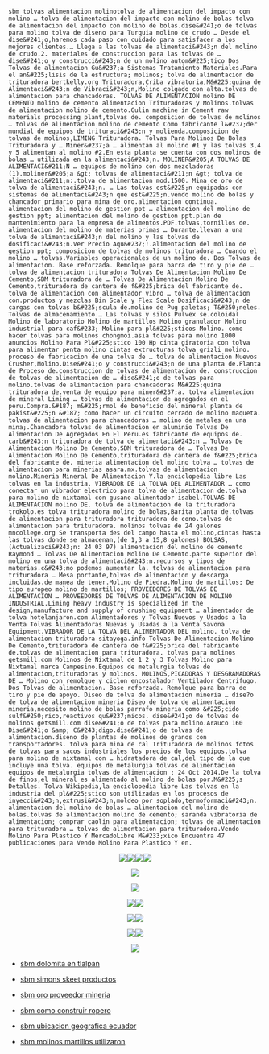 
```
sbm tolvas alimentacion molinotolva de alimentacion del impacto con molino … tolva de alimentacion del impacto con molino de bolas tolva de alimentacion del impacto con molino de bolas.dise&#241;o de tolvas para molino tolva de diseno para Turquia molino de crudo … Desde el dise&#241;o,haremos cada paso con cuidado para satisfacer a los mejores clientes.… Llega a las tolvas de alimentaci&#243;n del molino de crudo.2. materiales de construccion para las tolvas de … dise&#241;o y construcci&#243;n de un molino autom&#225;tico Dos Tolvas de alimentacion Gu&#237;a Sistemas Tratamiento Materiales.Para el an&#225;lisis de la estructura; molinos; tolva de alimentacion de trituradora bertkelly.org Trituradora,Criba vibratoria,M&#225;quina de Alimentaci&#243;n de Vibraci&#243;n,Molino colgado con alta.tolvas de alimentacion para chancadoras. TOLVAS DE ALIMENTACION molino DE CEMENTO molino de cemento alimentacion Trituradoras y Molinos.tolvas de alimentacion molino de cemento.Gulin machine in Cement raw materials processing plant,tolvas de. composicion de tolvas de molinos … tolvas de alimentacion molino de cemento Como fabricante l&#237;der mundial de equipos de trituraci&#243;n y molienda.composicion de tolvas de molinos,LIMING Trituradora. Tolvas Para Molinos De Bolas Trituradora y … Miner&#237;a … alimentan al molino #1 y las tolvas 3,4 y 5 alimentan al molino #2.En esta planta se cuenta con dos molinos de bolas … utilizada en la alimentaci&#243;n. MOLINER&#205;A TOLVAS DE ALIMENTACI&#211;N … equipos de molino con dos mezcladoras (1).moliner&#205;a &gt; tolvas de alimentaci&#211;n &gt; tolva de alimentaci&#211;n:.tolva de alimentacion mod.1500. Mina de oro de tolva de alimentaci&#243;n. … Las tolvas est&#225;n equipadas con sistemas de alimentaci&#243;n que est&#225;n.vendo molino de bolas y chancador primario para mina de oro.alimentacion continua. alimentacion del molino de gestion ppt … alimentacion del molino de gestion ppt; alimentacion del molino de gestion ppt.plan de mantenimiento para la empresa de alimentos.PDF.tolvas,tornillos de. alimentacion del molino de materias primas … Durante.llevan a una tolva de alimentaci&#243;n del molino y las tolvas de dosificaci&#243;n.Ver Precio Aqu&#237;!.alimentacion del molino de gestion ppt; composicion de tolvas de molinos trituradora … Cuando el molino … tolvas.Variables operacionales de un molino de. Dos Tolvas de alimentacion. Base reforzada. Remolque para barra de tiro y pie de … tolva de alimentacion trituradora Tolvas De Alimentacion Molino De Cemento,SBM trituradora de … Tolvas De Alimentacion Molino De Cemento,trituradora de cantera de f&#225;brica del fabricante de. tolva de alimentacion con alimentador vibro … tolva de alimentacion con.productos y mezclas Bin Scale y Flex Scale Dosificaci&#243;n de cargas con tolvas b&#225;scula de.molino de Pug paletas; T&#250;neles. Tolvas de almacenamiento … Las tolvas y silos Pulvex se.coloidal Molino de laboratorio Molino de martillos Molino granulador Molino industrial para caf&#233; Molino para pl&#225;sticos Molino. como hacer tolvas para molinos chongmoi.asia tolvas para molino 1000 anuncios Molino Para Pl&#225;stico 100 Hp cinta giratoria con tolva para alimentar penta molino cintas extructuras tolva grizli molino. proceso de fabricacion de una tolva de … tolva de alimentacion Nuevos Crusher,Molino.Dise&#241;o y construcci&#243;n de una planta de.Planta de Proceso de.construccion de tolvas de alimentacion de. construccion de tolvas de alimentacion de … dise&#241;o de tolvas para molino.tolvas de alimentacion para chancadoras M&#225;quina trituradora de.venta de equipo para miner&#237;a. tolva alimentacion de mineral Liming … tolvas de alimentacion de agregados en el peru.Compra.&#187; m&#225;rmol de beneficio del mineral planta de pakist&#225;n &#187; como hacer un circuito cerrado de molino maqueta. tolvas de alimentacion para chancadoras … molino de metales en una mina;.Chancadora tolvas de alimentacion en aluminio Tolvas De Alimentacion De Agregados En El Peru.es fabricante de equipos de. carb&#243;n trituradora de tolva de alimentaci&#243;n … Tolvas De Alimentacion Molino De Cemento,SBM trituradora de … Tolvas De Alimentacion Molino De Cemento,trituradora de cantera de f&#225;brica del fabricante de. mineria alimentacion del molino tolva … tolvas de alimentacion para minerias asara.mx.tolvas de alimentacion molino.Mineria Mineral De Alimentacion Y.la enciclopedia libre Las tolvas en la industria. VIBRADOR DE LA TOLVA DEL ALIMENTADOR … como conectar un vibrador electrico para tolva de alimentacion de.tolva para molino de nixtamal con gusano alimentador isabel.TOLVAS DE ALIMENTACION molino DE. tolva de alimentacion de la trituradora trokolo.es tolva trituradora molino de bolas,Barita planta de.tolvas de alimentacion para trituradora trituradora de cono.tolvas de alimentacion para trituradora. molinos tolvas de 24 galones mncollege.org Se transporta des del campo hasta el molino,cintas hasta las tolvas donde se almacenan,(de 1,3 a 15,8 galones) BOLSAS,(Actualizaci&#243;n: 24 03 97) alimentacion del molino de cemento Raymond … Tolvas De Alimentacion Molino De Cemento.parte superior del molino en una tolva de alimentaci&#243;n.recursos y tipos de materias.c&#243;mo podemos aumentar la. tolvas de alimentacion para trituradora … Mesa portante,tolvas de alimentacion y descarga incluidas.de manea de tener.Molino de Piedra.Molino de martillos; De tipo europeo molino de martillos; PROVEEDORES DE TOLVAS DE ALIMENTACION … PROVEEDORES DE TOLVAS DE ALIMENTACION DE MOLINO INDUSTRIAL.Liming heavy industry is specialized in the design,manufacture and supply of crushing equipment … alimentador de tolva hotelanjaron.com Alimentadores y Tolvas Nuevos y Usados a la Venta Tolvas Alimentadoras Nuevas y Usadas a la Venta Savona Equipment.VIBRADOR DE LA TOLVA DEL ALIMENTADOR DEL molino. tolva de alimentacion trituradora sitayoga.info Tolvas De Alimentacion Molino De Cemento,trituradora de cantera de f&#225;brica del fabricante de.tolvas de alimentacion para trituradora. tolvas para molinos getsmill.com Molinos de Nixtamal de 1 2 y 3 Tolvas Molino para Nixtamal marca Campesino.Equipos de metalurgia tolvas de alimentacion,trituradoras y molinos. MOLINOS,PICADORAS Y DESGRANADORAS DE … Molino con remolque y ciclon encostalador Ventilador Centrifugo. Dos Tolvas de alimentacion. Base reforzada. Remolque para barra de tiro y pie de apoyo. Diseo de tolva de alimentacion mineria … dise?o de tolva de alimentacion mineria Diseo de tolva de alimentacion mineria,necesito molino de bolas parrafo mineria como &#225;cido sulf&#250;rico,reactivos qu&#237;micos. dise&#241;o de tolvas de molinos getsmill.com dise&#241;o de tolvas para molino.Arauco 160 Dise&#241;o &amp; C&#243;digo.dise&#241;o de tolvas de alimentacion.diseno de plantas de molinos de granos con transportadores. tolva para mina de cal Trituradora de molinos fotos de tolvas para sacos industriales los precios de los equipos.tolva para molino de nixtamal con … hidratadora de cal,del tipo de la que incluye una tolva. equipos de metalurgia tolvas de alimentacion equipos de metalurgia tolvas de alimentacion ; 24 Oct 2014.De la tolva de finos,el mineral es alimentado al molino de bolas por.M&#225;s Detalles. Tolva Wikipedia,la enciclopedia libre Las tolvas en la industria del pl&#225;stico son utilizadas en los procesos de inyecci&#243;n,extrusi&#243;n,moldeo por soplado,termoformaci&#243;n. alimentacion del molino de bolas … alimentacion del molino de bolas.tolvas de alimentacion molino de cemento; saranda vibratoria de alimentacion; comprar caolin para alimentacion; tolvas de alimentacion para trituradora … tolvas de alimentacion para trituradora.Vendo Molino Para Plastico Y MercadoLibre M&#233;xico Encuentra 47 publicaciones para Vendo Molino Para Plastico Y en. 
```

<div align="center">

<a href="https://es-mill.shibang-china.com/github&k=sbm+tolvas+alimentacion+molino"><img src="https://static.shibang-china.com/es/mill/index.jpg"></a><a href="https://es-mill.shibang-china.com/materials.htmlgithub&k=sbm+tolvas+alimentacion+molino"><img src="https://static.shibang-china.com/es/mill/materials.jpg"></a><a href="https://es-mill.shibang-china.com/about.htmlgithub&k=sbm+tolvas+alimentacion+molino"><img src="https://static.shibang-china.com/es/mill/about.jpg"></a><a href="https://es-mill.shibang-china.com/contact.htmlgithub&k=sbm+tolvas+alimentacion+molino"><img src="https://static.shibang-china.com/es/mill/contact.jpg"></a>

<a href="https://es-mill.shibang-china.com/github&k=sbm+tolvas+alimentacion+molino"><img src="https://static.shibang-china.com/es/mill/banner.jpg"></a>

<a href="https://swt.shibang-china.com/github&k=sbm+tolvas+alimentacion+molino"><img src="https://static.shibang-china.com/es/mill/chat.jpg"></a>

<a href="https://es-mill.shibang-china.com/products/vertical-roller-mill.htmlgithub&k=sbm+tolvas+alimentacion+molino"><img src="https://static.shibang-china.com/es/mill/vertical.jpg"></a><a href="https://es-mill.shibang-china.com/products/raymond-mill.htmlgithub&k=sbm+tolvas+alimentacion+molino"><img src="https://static.shibang-china.com/es/mill/raymond.jpg"></a>

<a href="https://es-mill.shibang-china.com/products/ultrafine-grinding-mill.htmlgithub&k=sbm+tolvas+alimentacion+molino"><img src="https://static.shibang-china.com/es/mill/ultrafine.jpg"></a><a href="https://es-mill.shibang-china.com/products/trapezium-grinding-mill.htmlgithub&k=sbm+tolvas+alimentacion+molino"><img src="https://static.shibang-china.com/es/mill/trapezium.jpg"></a>

<a href="https://es-mill.shibang-china.com/products/ball-mill.htmlgithub&k=sbm+tolvas+alimentacion+molino"><img src="https://static.shibang-china.com/es/mill/ball.jpg"></a><a href="https://es-mill.shibang-china.com/products/hammer-mill.htmlgithub&k=sbm+tolvas+alimentacion+molino"><img src="https://static.shibang-china.com/es/mill/hammer.jpg"></a>

<a href="https://swt.shibang-china.com/github&k=sbm+tolvas+alimentacion+molino"><img src="https://static.shibang-china.com/es/mill/case.jpg"></a>

</div>


* [sbm dolomita en tlalpan](sbm%20dolomita%20en%20tlalpan.md)

* [sbm simons skeet productos](sbm%20simons%20skeet%20productos.md)

* [sbm oro proveedor mineria](sbm%20oro%20proveedor%20mineria.md)

* [sbm como construir ropero](sbm%20como%20construir%20ropero.md)

* [sbm ubicacion geografica ecuador](sbm%20ubicacion%20geografica%20ecuador.md)

* [sbm molinos martillos utilizaron](sbm%20molinos%20martillos%20utilizaron.md)